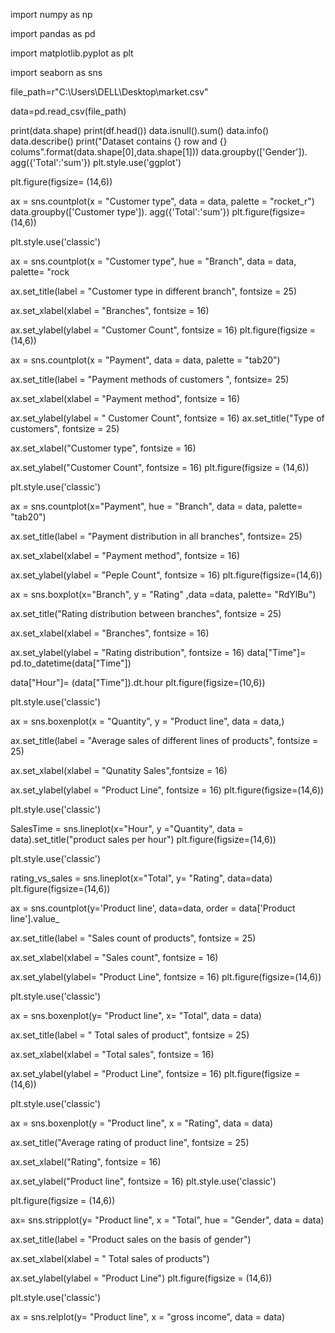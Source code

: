 import numpy as np

import pandas as pd

import matplotlib.pyplot as plt

import seaborn as sns

file_path=r"C:\Users\DELL\Desktop\market.csv"

data=pd.read_csv(file_path)

print(data.shape)
print(df.head())
data.isnull().sum()
data.info()
data.describe()
print("Dataset contains {} row and {} colums".format(data.shape[0],data.shape[1]))
data.groupby(['Gender']). agg({'Total':'sum'})
plt.style.use('ggplot')

plt.figure(figsize= (14,6))

ax = sns.countplot(x = "Customer type", data = data, palette = "rocket_r")
data.groupby(['Customer type']). agg({'Total':'sum'})
plt.figure(figsize=(14,6))

plt.style.use('classic')

ax = sns.countplot(x = "Customer type", hue = "Branch", data = data, palette= "rock

ax.set_title(label = "Customer type in different branch", fontsize = 25)

ax.set_xlabel(xlabel = "Branches", fontsize = 16)

ax.set_ylabel(ylabel = "Customer Count", fontsize = 16)
plt.figure(figsize = (14,6))

ax = sns.countplot(x = "Payment", data = data, palette = "tab20")

ax.set_title(label = "Payment methods of customers ", fontsize= 25)

ax.set_xlabel(xlabel = "Payment method", fontsize = 16)

ax.set_ylabel(ylabel = " Customer Count", fontsize = 16)
ax.set_title("Type of customers", fontsize = 25)

ax.set_xlabel("Customer type", fontsize = 16)

ax.set_ylabel("Customer Count", fontsize = 16)
plt.figure(figsize = (14,6))

plt.style.use('classic')

ax = sns.countplot(x="Payment", hue = "Branch", data = data, palette= "tab20")

ax.set_title(label = "Payment distribution in all branches", fontsize= 25)

ax.set_xlabel(xlabel = "Payment method", fontsize = 16)

ax.set_ylabel(ylabel = "Peple Count", fontsize = 16)
plt.figure(figsize=(14,6))

ax = sns.boxplot(x="Branch", y = "Rating" ,data =data, palette= "RdYlBu")

ax.set_title("Rating distribution between branches", fontsize = 25)

ax.set_xlabel(xlabel = "Branches", fontsize = 16)

ax.set_ylabel(ylabel = "Rating distribution", fontsize = 16)
data["Time"]= pd.to_datetime(data["Time"])

data["Hour"]= (data["Time"]).dt.hour
plt.figure(figsize=(10,6))

plt.style.use('classic')

ax = sns.boxenplot(x = "Quantity", y = "Product line", data = data,)

ax.set_title(label = "Average sales of different lines of products", fontsize = 25)

ax.set_xlabel(xlabel = "Qunatity Sales",fontsize = 16)

ax.set_ylabel(ylabel = "Product Line", fontsize = 16)
plt.figure(figsize=(14,6))

plt.style.use('classic')

SalesTime = sns.lineplot(x="Hour", y ="Quantity", data = data).set_title("product sales per hour")
plt.figure(figsize=(14,6))

plt.style.use('classic')

rating_vs_sales = sns.lineplot(x="Total", y= "Rating", data=data)
plt.figure(figsize=(14,6))

ax = sns.countplot(y='Product line', data=data, order = data['Product line'].value_

ax.set_title(label = "Sales count of products", fontsize = 25)

ax.set_xlabel(xlabel = "Sales count", fontsize = 16)

ax.set_ylabel(ylabel= "Product Line", fontsize = 16)
plt.figure(figsize=(14,6))

plt.style.use('classic')

ax = sns.boxenplot(y= "Product line", x= "Total", data = data)

ax.set_title(label = " Total sales of product", fontsize = 25)

ax.set_xlabel(xlabel = "Total sales", fontsize = 16)

ax.set_ylabel(ylabel = "Product Line", fontsize = 16)
plt.figure(figsize = (14,6))

plt.style.use('classic')

ax = sns.boxenplot(y = "Product line", x = "Rating", data = data)

ax.set_title("Average rating of product line", fontsize = 25)

ax.set_xlabel("Rating", fontsize = 16)

ax.set_ylabel("Product line", fontsize = 16)
plt.style.use('classic')

plt.figure(figsize = (14,6))

ax= sns.stripplot(y= "Product line", x = "Total", hue = "Gender", data = data)

ax.set_title(label = "Product sales on the basis of gender")

ax.set_xlabel(xlabel = " Total sales of products")

ax.set_ylabel(ylabel = "Product Line")
plt.figure(figsize = (14,6))

plt.style.use('classic')

ax = sns.relplot(y= "Product line", x = "gross income", data = data)

